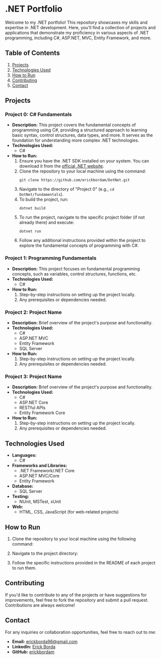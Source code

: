 # .NET Portfolio

Welcome to my .NET portfolio! This repository showcases my skills and expertise in .NET development. Here, you'll find a collection of projects and applications that demonstrate my proficiency in various aspects of .NET programming, including C#, ASP.NET, MVC, Entity Framework, and more.

## Table of Contents

1. [Projects](#projects)
2. [Technologies Used](#technologies-used)
3. [How to Run](#how-to-run)
4. [Contributing](#contributing)
5. [Contact](#contact)

## Projects
### Project 0: C# Fundamentals

- **Description:** This project covers the fundamental concepts of programming using C#, providing a structured approach to learning basic syntax, control structures, data types, and more. It serves as the foundation for understanding more complex .NET technologies.
- **Technologies Used:**
  - C#
- **How to Run:**
  1. Ensure you have the .NET SDK installed on your system. You can download it from the [official .NET website](https://dotnet.microsoft.com/download).
  2. Clone the repository to your local machine using the command:
     ```
     git clone https://github.com/erickbordam/DotNet.git
     ```
  3. Navigate to the directory of "Project 0" (e.g., `cd DotNet/fundamentals`).
  4. To build the project, run:
     ```
     dotnet build
     ```
  5. To run the project, navigate to the specific project folder (if not already there) and execute:
     ```
     dotnet run
     ```
  6. Follow any additional instructions provided within the project to explore the fundamental concepts of programming with C#.

### Project 1: Programming Fundamentals

- **Description:** This project focuses on fundamental programming concepts, such as variables, control structures, functions, etc.
- **Technologies Used:**
  - C#
- **How to Run:**
  1. Step-by-step instructions on setting up the project locally.
  2. Any prerequisites or dependencies needed.

### Project 2: Project Name

- **Description:** Brief overview of the project's purpose and functionality.
- **Technologies Used:**
  - C#
  - ASP.NET MVC
  - Entity Framework
  - SQL Server
- **How to Run:**
  1. Step-by-step instructions on setting up the project locally.
  2. Any prerequisites or dependencies needed.

### Project 3: Project Name

- **Description:** Brief overview of the project's purpose and functionality.
- **Technologies Used:**
  - C#
  - ASP.NET Core
  - RESTful APIs
  - Entity Framework Core
- **How to Run:**
  1. Step-by-step instructions on setting up the project locally.
  2. Any prerequisites or dependencies needed.

<!-- Add more projects as needed -->

## Technologies Used

- **Languages:**
  - C#
- **Frameworks and Libraries:**
  - .NET Framework/.NET Core
  - ASP.NET MVC/Core
  - Entity Framework
- **Database:**
  - SQL Server
- **Testing:**
  - NUnit, MSTest, xUnit
- **Web:**
  - HTML, CSS, JavaScript (for web-related projects)

## How to Run

1. Clone the repository to your local machine using the following command:

2. Navigate to the project directory:

3. Follow the specific instructions provided in the README of each project to run them.

## Contributing

If you'd like to contribute to any of the projects or have suggestions for improvements, feel free to fork the repository and submit a pull request. Contributions are always welcome!

## Contact

For any inquiries or collaboration opportunities, feel free to reach out to me:

- **Email:** [erickborda96@gmail.com](mailto:erickborda96@gmail.com)
- **LinkedIn:** [Erick Borda](https://www.linkedin.com/in/erick-borda-06737ba4/)
- **GitHub:** [erickbordam](https://github.com/erickbordam/DotNet)
